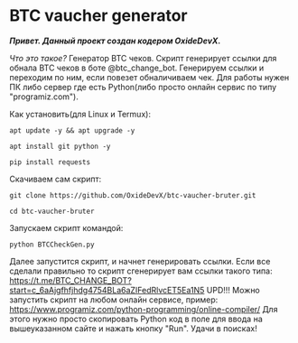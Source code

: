 # BTC vaucher generator
***Привет. Данный проект создан кодером OxideDevX.***

*Что это такое?*
Генератор BTC чеков. 
Скрипт генерирует ссылки для обнала BTC чеков в боте @btc_change_bot.
Генерируем ссылки и переходим по ним, если повезет обналичиваем чек.
Для работы нужен ПК либо сервер где есть Python(либо просто онлайн сервис по типу "programiz.com").

Как установить(для Linux и Termux): 

    apt update -y && apt upgrade -y

    apt install git python -y

    pip install requests

Скачиваем сам скрипт:

    git clone https://github.com/OxideDevX/btc-vaucher-bruter.git

    cd btc-vaucher-bruter

Запускаем скрипт командой:

    python BTCCheckGen.py

Далее запустится скрипт, и начнет генерировать ссылки.
Если все сделали правильно то скрипт сгенерирует вам ссылки такого типа:
    https://t.me/BTC_CHANGE_BOT?start=c_6aAjgfhfjhdg4754BLa6aZIFedRlvcET5Ea1N5
UPD!!! Можно запустить скрипт на любом онлайн сервисе, 
пример: https://www.programiz.com/python-programming/online-compiler/
Для этого нужно просто скопировать Python код в поле для ввода на вышеуказанном сайте и нажать кнопку "Run".
Удачи в поисках!
